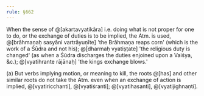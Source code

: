 ```yaml
---
rule: §662
---
```


When the sense of @[akartavyatikāra] i.e. doing what is not proper for one to do, or the exchange of duties is to be implied, the Atm. is used, @[brāhmaṇaḥ sasyāni vartrāyuṇīte] 'the Brāhmaṇa reaps corn' (which is the work of a Śūdra and not his); @[dharmaḥ vyatiṣṭate] 'the religious duty is changed' (as when a Śūdra discharges the duties enjoined upon a Vaiśya, &c.); @[vyatihrante rājānaḥ] 'the kings exchange blows.'

(a) But verbs implying motion, or meaning to kill, the roots @[has] and other similar roots do not take the Atm. even when an exchange of action is implied, @[vyatiricchanti], @[vyatiśranti]; @[vyatihasanti], @[vyatijighnaṇti].